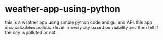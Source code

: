 # weather-app-using-python
this is a weather app using simple python code and gui and API.
this app also calculates pollution level in every city based on visibility and then tell if the city is polluted or not
